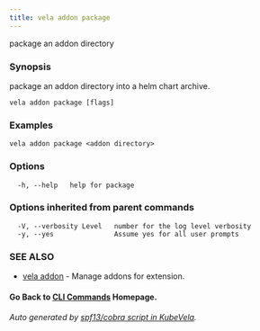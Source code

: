 ```yaml
---
title: vela addon package
---
```


package an addon directory

### Synopsis

package an addon directory into a helm chart archive.

```
vela addon package [flags]
```

### Examples

```
vela addon package <addon directory>
```

### Options

```
  -h, --help   help for package
```

### Options inherited from parent commands

```
  -V, --verbosity Level   number for the log level verbosity
  -y, --yes               Assume yes for all user prompts
```

### SEE ALSO

* [vela addon](vela_addon)	 - Manage addons for extension.

#### Go Back to [CLI Commands](vela) Homepage.


###### Auto generated by [spf13/cobra script in KubeVela](https://github.com/kubevela/kubevela/tree/master/hack/docgen).
